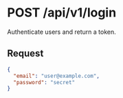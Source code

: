 # POST /api/v1/login

Authenticate users and return a token.

## Request
```json
{
  "email": "user@example.com",
  "password": "secret"
}
```
